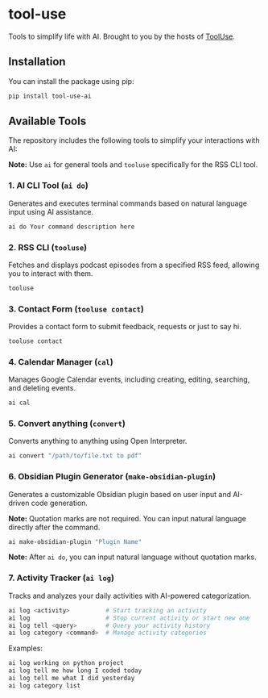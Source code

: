 # tool-use

Tools to simplify life with AI. Brought to you by the hosts of [ToolUse](https://www.youtube.com/@ToolUseAI).

## Installation

You can install the package using pip:

```bash
pip install tool-use-ai
```

## Available Tools

The repository includes the following tools to simplify your interactions with AI:

**Note:** Use `ai` for general tools and `tooluse` specifically for the RSS CLI tool.

### 1. AI CLI Tool (`ai do`)

Generates and executes terminal commands based on natural language input using AI assistance.

```bash
ai do Your command description here
```

### 2. RSS CLI (`tooluse`)

Fetches and displays podcast episodes from a specified RSS feed, allowing you to interact with them.

```bash
tooluse
```

### 3. Contact Form (`tooluse contact`)

Provides a contact form to submit feedback, requests or just to say hi.

```bash
tooluse contact
```

### 4. Calendar Manager (`cal`)

Manages Google Calendar events, including creating, editing, searching, and deleting events.

```bash
ai cal
```

### 5. Convert anything (`convert`)

Converts anything to anything using Open Interpreter.

```bash
ai convert "/path/to/file.txt to pdf"
```

### 6. Obsidian Plugin Generator (`make-obsidian-plugin`)

Generates a customizable Obsidian plugin based on user input and AI-driven code generation.

**Note:** Quotation marks are not required. You can input natural language directly after the command.

```bash
ai make-obsidian-plugin "Plugin Name"
```

**Note:** After `ai do`, you can input natural language without quotation marks.

### 7. Activity Tracker (`ai log`)

Tracks and analyzes your daily activities with AI-powered categorization.

```bash
ai log <activity>          # Start tracking an activity
ai log                     # Stop current activity or start new one
ai log tell <query>        # Query your activity history
ai log category <command>  # Manage activity categories
```

Examples:

```bash
ai log working on python project
ai log tell me how long I coded today
ai log tell me what I did yesterday
ai log category list
```
